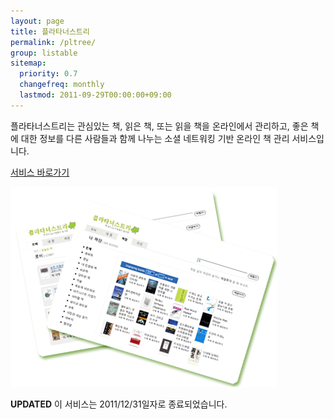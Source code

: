 ```yaml
---
layout: page
title: 플라타너스트리
permalink: /pltree/
group: listable
sitemap:
  priority: 0.7
  changefreq: monthly
  lastmod: 2011-09-29T00:00:00+09:00
---
```


플라타너스트리는 관심있는 책, 읽은 책, 또는 읽을 책을 온라인에서 관리하고, 좋은 책에 대한 정보를 다른 사람들과 함께 나누는 소셜 네트워킹 기반 온라인 책 관리 서비스입니다. 

[서비스 바로가기](http://pltree.com)

![플라타너스트리](/img/pages/bg_ptree_2.jpg)

**UPDATED** 이 서비스는  2011/12/31일자로 종료되었습니다.